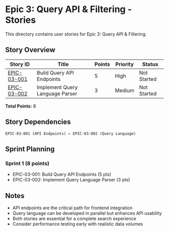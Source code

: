 # Epic 3: Query API & Filtering - Stories

This directory contains user stories for Epic 3: Query API & Filtering.

## Story Overview

| Story ID                    | Title                           | Points | Priority | Status      |
| --------------------------- | ------------------------------- | ------ | -------- | ----------- |
| [EPIC-03-001](story-001.md) | Build Query API Endpoints       | 5      | High     | Not Started |
| [EPIC-03-002](story-002.md) | Implement Query Language Parser | 3      | Medium   | Not Started |

**Total Points:** 8

## Story Dependencies

```text
EPIC-03-001 (API Endpoints) ← EPIC-03-002 (Query Language)
```

## Sprint Planning

### Sprint 1 (8 points)

- EPIC-03-001: Build Query API Endpoints (5 pts)
- EPIC-03-002: Implement Query Language Parser (3 pts)

## Notes

- API endpoints are the critical path for frontend integration
- Query language can be developed in parallel but enhances API usability
- Both stories are essential for a complete search experience
- Consider performance testing early with realistic data volumes
